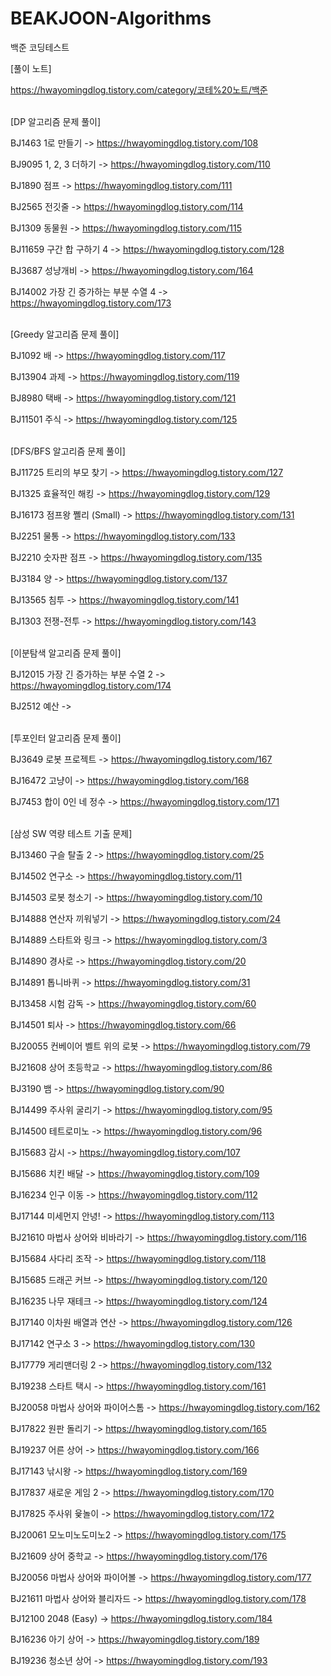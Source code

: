 # BEAKJOON-Algorithms
백준 코딩테스트


[풀이 노트]

https://hwayomingdlog.tistory.com/category/코테%20노트/백준

</br>
[DP 알고리즘 문제 풀이]

BJ1463 1로 만들기 -> https://hwayomingdlog.tistory.com/108

BJ9095 1, 2, 3 더하기 -> https://hwayomingdlog.tistory.com/110

BJ1890 점프 -> https://hwayomingdlog.tistory.com/111

BJ2565 전깃줄 -> https://hwayomingdlog.tistory.com/114

BJ1309 동물원 -> https://hwayomingdlog.tistory.com/115

BJ11659 구간 합 구하기 4 -> https://hwayomingdlog.tistory.com/128

BJ3687 성냥개비 -> https://hwayomingdlog.tistory.com/164

BJ14002 가장 긴 증가하는 부분 수열 4 -> https://hwayomingdlog.tistory.com/173

</br>
[Greedy 알고리즘 문제 풀이]

BJ1092 배 -> https://hwayomingdlog.tistory.com/117

BJ13904 과제 -> https://hwayomingdlog.tistory.com/119

BJ8980 택배 -> https://hwayomingdlog.tistory.com/121

BJ11501 주식 -> https://hwayomingdlog.tistory.com/125

</br>
[DFS/BFS 알고리즘 문제 풀이]

BJ11725 트리의 부모 찾기 -> https://hwayomingdlog.tistory.com/127

BJ1325 효율적인 해킹 -> https://hwayomingdlog.tistory.com/129

BJ16173 점프왕 쪨리 (Small) -> https://hwayomingdlog.tistory.com/131

BJ2251 물통 -> https://hwayomingdlog.tistory.com/133

BJ2210 숫자판 점프 -> https://hwayomingdlog.tistory.com/135

BJ3184 양 -> https://hwayomingdlog.tistory.com/137

BJ13565 침투 -> https://hwayomingdlog.tistory.com/141

BJ1303 전쟁-전투 -> https://hwayomingdlog.tistory.com/143

</br>
[이분탐색 알고리즘 문제 풀이]

BJ12015 가장 긴 증가하는 부분 수열 2 -> https://hwayomingdlog.tistory.com/174

BJ2512 예산 -> 

</br>
[투포인터 알고리즘 문제 풀이]

BJ3649 로봇 프로젝트 -> https://hwayomingdlog.tistory.com/167

BJ16472 고냥이 -> https://hwayomingdlog.tistory.com/168

BJ7453 합이 0인 네 정수 -> https://hwayomingdlog.tistory.com/171

</br>
[삼성 SW 역량 테스트 기출 문제]

BJ13460 구슬 탈출 2 -> https://hwayomingdlog.tistory.com/25

BJ14502 연구소 -> https://hwayomingdlog.tistory.com/11

BJ14503 로봇 청소기 -> https://hwayomingdlog.tistory.com/10

BJ14888 연산자 끼워넣기 -> https://hwayomingdlog.tistory.com/24

BJ14889 스타트와 링크 -> https://hwayomingdlog.tistory.com/3

BJ14890 경사로 -> https://hwayomingdlog.tistory.com/20

BJ14891 톱니바퀴 -> https://hwayomingdlog.tistory.com/31

BJ13458 시험 감독 -> https://hwayomingdlog.tistory.com/60

BJ14501 퇴사 -> https://hwayomingdlog.tistory.com/66

BJ20055 컨베이어 벨트 위의 로봇 -> https://hwayomingdlog.tistory.com/79

BJ21608 상어 초등학교 -> https://hwayomingdlog.tistory.com/86

BJ3190 뱀 -> https://hwayomingdlog.tistory.com/90

BJ14499 주사위 굴리기 -> https://hwayomingdlog.tistory.com/95

BJ14500 테트로미노 -> https://hwayomingdlog.tistory.com/96

BJ15683 감시 -> https://hwayomingdlog.tistory.com/107

BJ15686 치킨 배달 -> https://hwayomingdlog.tistory.com/109

BJ16234 인구 이동 -> https://hwayomingdlog.tistory.com/112

BJ17144 미세먼지 안녕! -> https://hwayomingdlog.tistory.com/113

BJ21610 마법사 상어와 비바라기 -> https://hwayomingdlog.tistory.com/116

BJ15684 사다리 조작 -> https://hwayomingdlog.tistory.com/118

BJ15685 드래곤 커브 -> https://hwayomingdlog.tistory.com/120

BJ16235 나무 재테크 -> https://hwayomingdlog.tistory.com/124

BJ17140 이차원 배열과 연산 -> https://hwayomingdlog.tistory.com/126

BJ17142 연구소 3 -> https://hwayomingdlog.tistory.com/130

BJ17779 게리맨더링 2 -> https://hwayomingdlog.tistory.com/132

BJ19238 스타트 택시 -> https://hwayomingdlog.tistory.com/161

BJ20058 마법사 상어와 파이어스톰 -> https://hwayomingdlog.tistory.com/162

BJ17822 원판 돌리기 -> https://hwayomingdlog.tistory.com/165

BJ19237 어른 상어 -> https://hwayomingdlog.tistory.com/166

BJ17143 낚시왕 -> https://hwayomingdlog.tistory.com/169

BJ17837 새로운 게임 2 -> https://hwayomingdlog.tistory.com/170

BJ17825 주사위 윷놀이 -> https://hwayomingdlog.tistory.com/172

BJ20061 모노미노도미노2 -> https://hwayomingdlog.tistory.com/175

BJ21609 상어 중학교 -> https://hwayomingdlog.tistory.com/176

BJ20056 마법사 상어와 파이어볼 -> https://hwayomingdlog.tistory.com/177

BJ21611 마법사 상어와 블리자드 -> https://hwayomingdlog.tistory.com/178

BJ12100 2048 (Easy) -> https://hwayomingdlog.tistory.com/184

BJ16236 아기 상어 -> https://hwayomingdlog.tistory.com/189

BJ19236 청소년 상어 -> https://hwayomingdlog.tistory.com/193
